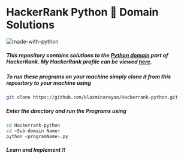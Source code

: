 # HackerRank Python 🐍  Domain Solutions

![made-with-python](https://img.shields.io/badge/Made%20with-Python-1f425f.svg)

##### This repository contains solutions to the [Python domain](https://www.hackerrank.com/domains/python) part of HackerRank. My HackerRank profile can be viewed [here](https://www.hackerrank.com/KLU_180031255).

##### To run these programs on your machine simply clone it from this repository to your machine using

````bash
git clone https://github.com/klaxminarayan/Hackerrank-python.git
````

##### Enter the directory and run the Programs using
````bash
cd Hackerrank-python
cd <Sub-domain Name>
python <programName>.py
````

##### Learn and Implement !!